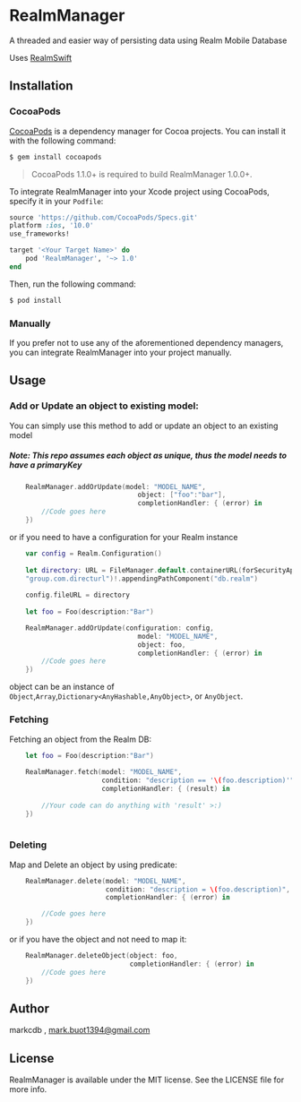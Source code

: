 # RealmManager
A threaded and easier way of persisting data using Realm Mobile Database

Uses [RealmSwift][0]

## Installation
### CocoaPods

[CocoaPods](http://cocoapods.org) is a dependency manager for Cocoa projects. You can install it with the following command:

```bash
$ gem install cocoapods
```

> CocoaPods 1.1.0+ is required to build RealmManager 1.0.0+.

To integrate RealmManager into your Xcode project using CocoaPods, specify it in your `Podfile`:

```ruby
source 'https://github.com/CocoaPods/Specs.git'
platform :ios, '10.0'
use_frameworks!

target '<Your Target Name>' do
    pod 'RealmManager', '~> 1.0'
end
```

Then, run the following command:

```bash
$ pod install
```
### Manually

If you prefer not to use any of the aforementioned dependency managers, you can integrate RealmManager into your project manually.

## Usage

### Add or Update an object to existing model:

You can simply use this method to add or update an object to an existing model

##### Note: This repo assumes each object as unique, thus the model needs to have a primaryKey
 
```swift
    RealmManager.addOrUpdate(model: "MODEL_NAME", 
                                object: ["foo":"bar"], 
                                completionHandler: { (error) in
        //Code goes here
    })
```

or if you need to have a configuration for your Realm instance

```swift
    var config = Realm.Configuration()
    
    let directory: URL = FileManager.default.containerURL(forSecurityApplicationGroupIdentifier:  
    "group.com.directurl")!.appendingPathComponent("db.realm")
    
    config.fileURL = directory
    
    let foo = Foo(description:"Bar")

    RealmManager.addOrUpdate(configuration: config, 
                                model: "MODEL_NAME", 
                                object: foo, 
                                completionHandler: { (error) in
        //Code goes here
    })
```

object can be an instance of ```Object```,```Array```,```Dictionary<AnyHashable,AnyObject>```, or ```AnyObject```.

### Fetching

Fetching an object from the Realm DB:

```swift
    let foo = Foo(description:"Bar")
            
    RealmManager.fetch(model: "MODEL_NAME", 
                       condition: "description == '\(foo.description)'", 
                       completionHandler: { (result) in
                       
        //Your code can do anything with 'result' >:)
    })
            
```

### Deleting

Map and Delete an object by using predicate:

```swift
    RealmManager.delete(model: "MODEL_NAME",
                        condition: "description = \(foo.description)",
                        completionHandler: { (error) in

        //Code goes here
    })     
```

or if you have the object and not need to map it:

```swift
    RealmManager.deleteObject(object: foo, 
                              completionHandler: { (error) in
        //Code goes here
    })
```


## Author

markcdb , mark.buot1394@gmail.com

## License

RealmManager is available under the MIT license. See the LICENSE file for more info.

[0]: https://cocoapods.org/pods/RealmSwift  "Realm Swift"

